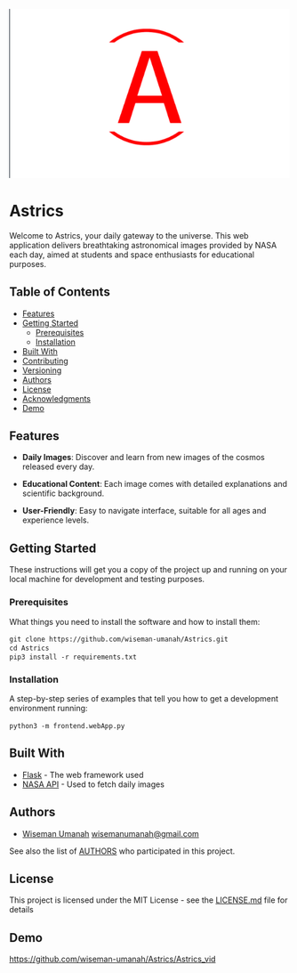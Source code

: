 ![logo](image.png)

# Astrics

Welcome to Astrics, your daily gateway to the universe. This web application delivers breathtaking astronomical images provided by NASA each day, aimed at students and space enthusiasts for educational purposes.

## Table of Contents

- [Features](#features)
- [Getting Started](#getting-started)
  - [Prerequisites](#prerequisites)
  - [Installation](#installation)
- [Built With](#built-with)
- [Contributing](#contributing)
- [Versioning](#versioning)
- [Authors](#authors)
- [License](#license)
- [Acknowledgments](#acknowledgments)
- [Demo](#demo)

## Features

- **Daily Images**: Discover and learn from new images of the cosmos released every day.

- **Educational Content**: Each image comes with detailed explanations and scientific background.

- **User-Friendly**: Easy to navigate interface, suitable for all ages and experience levels.

## Getting Started

These instructions will get you a copy of the project up and running on your local machine for development and testing purposes.

### Prerequisites

What things you need to install the software and how to install them:

```
git clone https://github.com/wiseman-umanah/Astrics.git
cd Astrics
pip3 install -r requirements.txt
```


### Installation

A step-by-step series of examples that tell you how to get a development environment running:

``python3 -m frontend.webApp.py``



## Built With

- [Flask](https://flask.palletsprojects.com/) - The web framework used
- [NASA API](https://api.nasa.gov/) - Used to fetch daily images


## Authors

- [Wiseman Umanah](https://github.com/wiseman-umanah) <wisemanumanah@gmail.com> 

See also the list of [AUTHORS](https://github.com/wiseman-umanah/Astrics/blob/master/AUTHORS) who participated in this project.

## License

This project is licensed under the MIT License - see the [LICENSE.md](LICENSE) file for details

## Demo

https://github.com/wiseman-umanah/Astrics/Astrics_vid



